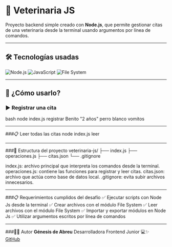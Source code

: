 # 🐾 Veterinaria JS

Proyecto backend simple creado con **Node.js**, que permite gestionar citas de una veterinaria desde la terminal usando argumentos por línea de comandos.

---

## 🛠️ Tecnologías usadas

![Node.js](https://img.shields.io/badge/Node.js-339933?style=for-the-badge&logo=node.js&logoColor=white)
![JavaScript](https://img.shields.io/badge/JavaScript-F7DF1E?style=for-the-badge&logo=javascript&logoColor=black)
![File System](https://img.shields.io/badge/File_System-gray?style=for-the-badge)

---

## 🚀 ¿Cómo usarlo?

### ▶️ Registrar una cita

bash
node index.js registrar Benito "2 años" perro blanco vomitos

---
###📋 Leer todas las citas
node index.js leer

---
###📁 Estructura del proyecto
veterinaria-js/
├── index.js
├── operaciones.js
├── citas.json
└── .gitignore

index.js: archivo principal que interpreta los comandos desde la terminal.
operaciones.js: contiene las funciones para registrar y leer citas.
citas.json: archivo que actúa como base de datos local.
.gitignore: evita subir archivos innecesarios.


---
###📋 Requerimientos cumplidos del desafío
✅ Ejecutar scripts con Node Js desde la terminal
✅ Crear archivos con el módulo File System
✅ Leer archivos con el módulo File System
✅ Importar y exportar módulos en Node Js
✅ Utilizar argumentos escritos por línea de comandos

---
###👩‍💻 Autor
**Génesis de Abreu**
Desarrolladora Frontend Junior 💻✨  
[GitHub](https://github.com/Genesisdeabreu)